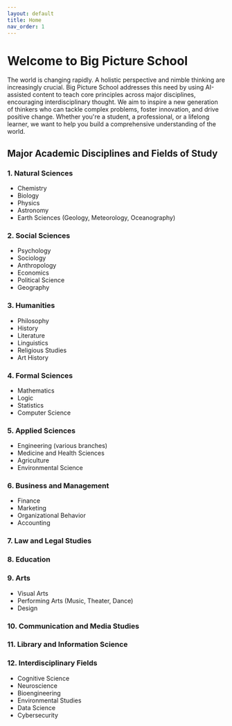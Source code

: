 ```yaml
---
layout: default
title: Home
nav_order: 1
---
```


# **Welcome to Big Picture School**

The world is changing rapidly. A holistic perspective and nimble thinking are increasingly crucial. Big Picture School addresses this need by using AI-assisted content to teach core principles across major disciplines, encouraging interdisciplinary thought. We aim to inspire a new generation of thinkers who can tackle complex problems, foster innovation, and drive positive change. Whether you're a student, a professional, or a lifelong learner, we want to help you build a comprehensive understanding of the world.

## Major Academic Disciplines and Fields of Study

### 1. Natural Sciences
* Chemistry
* Biology
* Physics
* Astronomy
* Earth Sciences (Geology, Meteorology, Oceanography)

### 2. Social Sciences
* Psychology
* Sociology
* Anthropology
* Economics
* Political Science
* Geography

### 3. Humanities
* Philosophy
* History
* Literature
* Linguistics
* Religious Studies
* Art History

### 4. Formal Sciences
* Mathematics
* Logic
* Statistics
* Computer Science

### 5. Applied Sciences
* Engineering (various branches)
* Medicine and Health Sciences
* Agriculture
* Environmental Science

### 6. Business and Management
* Finance
* Marketing
* Organizational Behavior
* Accounting

### 7. Law and Legal Studies

### 8. Education

### 9. Arts
* Visual Arts
* Performing Arts (Music, Theater, Dance)
* Design

### 10. Communication and Media Studies

### 11. Library and Information Science

### 12. Interdisciplinary Fields
* Cognitive Science
* Neuroscience
* Bioengineering
* Environmental Studies
* Data Science
* Cybersecurity
